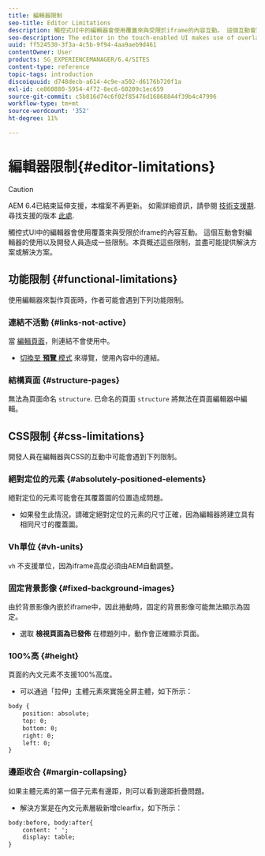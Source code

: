 ```yaml
---
title: 編輯器限制
seo-title: Editor Limitations
description: 觸控式UI中的編輯器會使用覆蓋來與受限於iframe的內容互動。 這個互動會對編輯器的使用以及開發人員造成一些限制。
seo-description: The editor in the touch-enabled UI makes use of overlays to interact with content confined in an iframe. This interaction creates some limitations in both usage of the editor and also for developers.
uuid: ff524530-3f3a-4c5b-9f94-4aa9aeb9d461
contentOwner: User
products: SG_EXPERIENCEMANAGER/6.4/SITES
content-type: reference
topic-tags: introduction
discoiquuid: d748decb-a614-4c9e-a502-d6176b720f1a
exl-id: ce860880-5954-4f72-8ec6-60209c1ec659
source-git-commit: c5b816d74c6f02f85476d16868844f39b4c47996
workflow-type: tm+mt
source-wordcount: '352'
ht-degree: 11%

---
```


# 編輯器限制{#editor-limitations}

>[!CAUTION]
>
>AEM 6.4已結束延伸支援，本檔案不再更新。 如需詳細資訊，請參閱 [技術支援期](https://helpx.adobe.com//tw/support/programs/eol-matrix.html). 尋找支援的版本 [此處](https://experienceleague.adobe.com/docs/).

觸控式UI中的編輯器會使用覆蓋來與受限於iframe的內容互動。 這個互動會對編輯器的使用以及開發人員造成一些限制。本頁概述這些限制，並盡可能提供解決方案或解決方案。

## 功能限制 {#functional-limitations}

使用編輯器來製作頁面時，作者可能會遇到下列功能限制。

### 連結不活動 {#links-not-active}

當 [編輯頁面](/help/sites-authoring/editing-content.md)，則連結不會使用中。

* [切換至 **預覽** 模式](/help/sites-authoring/editing-content.md#preview-mode) 來導覽，使用內容中的連結。

### 結構頁面 {#structure-pages}

無法為頁面命名 `structure`. 已命名的頁面 `structure` 將無法在頁面編輯器中編輯。

## CSS限制 {#css-limitations}

開發人員在編輯器與CSS的互動中可能會遇到下列限制。

### 絕對定位的元素 {#absolutely-positioned-elements}

絕對定位的元素可能會在其覆蓋圖的位置造成問題。

* 如果發生此情況，請確定絕對定位的元素的尺寸正確，因為編輯器將建立具有相同尺寸的覆蓋圖。

### Vh單位 {#vh-units}

`vh` 不支援單位，因為iframe高度必須由AEM自動調整。

### 固定背景影像 {#fixed-background-images}

由於背景影像內嵌於iframe中，因此捲動時，固定的背景影像可能無法顯示為固定。

* 選取 **檢視頁面為已發佈** 在標題列中，動作會正確顯示頁面。

### 100%高 {#height}

頁面的內文元素不支援100%高度。

* 可以通過「拉伸」主體元素來實施全屏主體，如下所示：

```xml
body {
    position: absolute;
    top: 0;
    bottom: 0;
    right: 0;
    left: 0;
}
```

### 邊距收合 {#margin-collapsing}

如果主體元素的第一個子元素有邊距，則可以看到邊距折疊問題。

* 解決方案是在內文元素層級新增clearfix，如下所示：

```xml
body:before, body:after{
    content: ' ';
    display: table;
}
```
